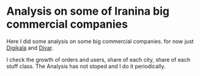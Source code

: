 # Analysis on some of Iranina big commercial companies
Here I did some analysis on some big commercial companies. for now just [Digikala](digikala.com) and [Divar](divar.ir). 

I check the growth of orders and users, share of each city, share of each stuff class. The Analysis has not stoped and I do it periodically.